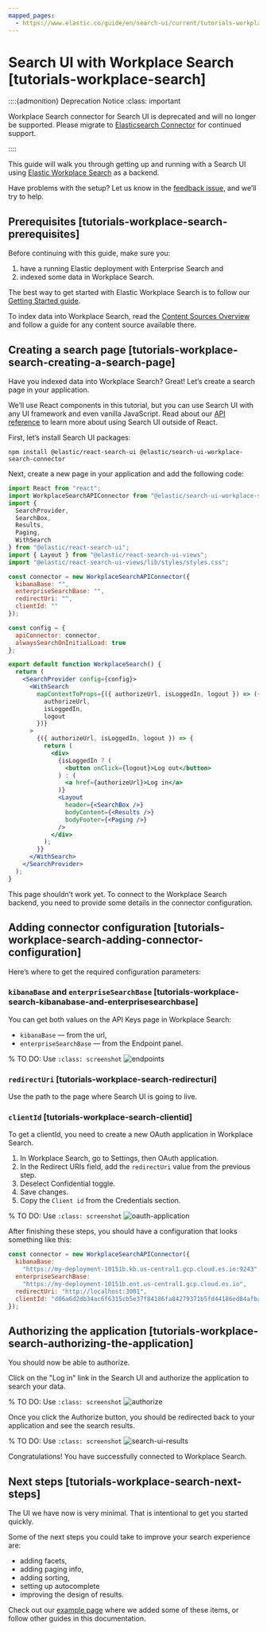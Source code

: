 ```yaml
---
mapped_pages:
  - https://www.elastic.co/guide/en/search-ui/current/tutorials-workplace-search.html
---
```


# Search UI with Workplace Search [tutorials-workplace-search]

::::{admonition} Deprecation Notice
:class: important

Workplace Search connector for Search UI is deprecated and will no longer be supported. Please migrate to [Elasticsearch Connector](/reference/api-connectors-elasticsearch.md) for continued support.

::::

This guide will walk you through getting up and running with a Search UI using [Elastic Workplace Search](https://www.elastic.co/workplace-search/) as a backend.

Have problems with the setup? Let us know in the [feedback issue](https://github.com/elastic/search-ui/issues/707), and we’ll try to help.

## Prerequisites [tutorials-workplace-search-prerequisites]

Before continuing with this guide, make sure you:

1. have a running Elastic deployment with Enterprise Search and
2. indexed some data in Workplace Search.

The best way to get started with Elastic Workplace Search is to follow our [Getting Started guide](https://www.elastic.co/guide/en/workplace-search/current/workplace-search-getting-started.html).

To index data into Workplace Search, read the [Content Sources Overview](https://www.elastic.co/guide/en/workplace-search/current/workplace-search-content-sources.html) and follow a guide for any content source available there.

## Creating a search page [tutorials-workplace-search-creating-a-search-page]

Have you indexed data into Workplace Search? Great! Let’s create a search page in your application.

We’ll use React components in this tutorial, but you can use Search UI with any UI framework and even vanilla JavaScript. Read about our [API reference](/reference/api-reference.md) to learn more about using Search UI outside of React.

First, let’s install Search UI packages:

```shell
npm install @elastic/react-search-ui @elastic/search-ui-workplace-search-connector
```

Next, create a new page in your application and add the following code:

```jsx
import React from "react";
import WorkplaceSearchAPIConnector from "@elastic/search-ui-workplace-search-connector";
import {
  SearchProvider,
  SearchBox,
  Results,
  Paging,
  WithSearch
} from "@elastic/react-search-ui";
import { Layout } from "@elastic/react-search-ui-views";
import "@elastic/react-search-ui-views/lib/styles/styles.css";

const connector = new WorkplaceSearchAPIConnector({
  kibanaBase: "",
  enterpriseSearchBase: "",
  redirectUri: "",
  clientId: ""
});

const config = {
  apiConnector: connector,
  alwaysSearchOnInitialLoad: true
};

export default function WorkplaceSearch() {
  return (
    <SearchProvider config={config}>
      <WithSearch
        mapContextToProps={({ authorizeUrl, isLoggedIn, logout }) => ({
          authorizeUrl,
          isLoggedIn,
          logout
        })}
      >
        {({ authorizeUrl, isLoggedIn, logout }) => {
          return (
            <div>
              {isLoggedIn ? (
                <button onClick={logout}>Log out</button>
              ) : (
                <a href={authorizeUrl}>Log in</a>
              )}
              <Layout
                header={<SearchBox />}
                bodyContent={<Results />}
                bodyFooter={<Paging />}
              />
            </div>
          );
        }}
      </WithSearch>
    </SearchProvider>
  );
}
```

This page shouldn’t work yet. To connect to the Workplace Search backend, you need to provide some details in the connector configuration.

## Adding connector configuration [tutorials-workplace-search-adding-connector-configuration]

Here’s where to get the required configuration parameters:

### `kibanaBase` and `enterpriseSearchBase` [tutorials-workplace-search-kibanabase-and-enterprisesearchbase]

You can get both values on the API Keys page in Workplace Search:

- `kibanaBase` — from the url,
- `enterpriseSearchBase` — from the Endpoint panel.

% TO DO: Use `:class: screenshot`
![endpoints](images/endpoints.png)

### `redirectUri` [tutorials-workplace-search-redirecturi]

Use the path to the page where Search UI is going to live.

### `clientId` [tutorials-workplace-search-clientid]

To get a clientId, you need to create a new OAuth application in Workplace Search.

1. In Workplace Search, go to Settings, then OAuth application.
2. In the Redirect URIs field, add the `redirectUri` value from the previous step.
3. Deselect Confidential toggle.
4. Save changes.
5. Copy the `Client id` from the Credentials section.

% TO DO: Use `:class: screenshot`
![oauth-application](images/oauth-application.png)

After finishing these steps, you should have a configuration that looks something like this:

```js
const connector = new WorkplaceSearchAPIConnector({
  kibanaBase:
    "https://my-deployment-10151b.kb.us-central1.gcp.cloud.es.io:9243",
  enterpriseSearchBase:
    "https://my-deployment-10151b.ent.us-central1.gcp.cloud.es.io",
  redirectUri: "http://localhost:3001",
  clientId: "d06a6d2db34ac6f6315cb5e37f84186fa84279371b5fd44186ed84afba14c70e"
});
```

## Authorizing the application [tutorials-workplace-search-authorizing-the-application]

You should now be able to authorize.

Click on the "Log in" link in the Search UI and authorize the application to search your data.

% TO DO: Use `:class: screenshot`
![authorize](images/authorize.png)

Once you click the Authorize button, you should be redirected back to your application and see the search results.

% TO DO: Use `:class: screenshot`
![search-ui-results](images/search-ui-results.png)

Congratulations! You have successfully connected to Workplace Search.

## Next steps [tutorials-workplace-search-next-steps]

The UI we have now is very minimal. That is intentional to get you started quickly.

Some of the next steps you could take to improve your search experience are:

- adding facets,
- adding paging info,
- adding sorting,
- setting up autocomplete
- improving the design of results.

Check out our [example page](https://github.com/elastic/search-ui/blob/7cf8710a8037123ee42dc1616ec8f23b842a66f0/examples/sandbox/src/pages/workplace-search/index.js) where we added some of these items, or follow other guides in this documentation.
